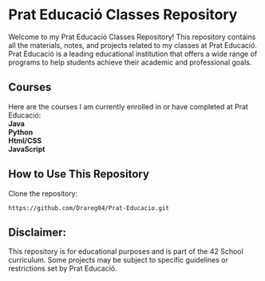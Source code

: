 # Prat Educació Classes Repository
Welcome to my Prat Educació Classes Repository! This repository contains all the materials, notes, and projects related to my classes at Prat Educació. Prat Educació is a leading educational institution that offers a wide range of programs to help students achieve their academic and professional goals.
## Courses
Here are the courses I am currently enrolled in or have completed at Prat Educació:    
**Java**  
**Python**    
**Html/CSS**    
**JavaScript** 
## How to Use This Repository
Clone the repository:

    https://github.com/Drareg04/Prat-Educacio.git

## Disclaimer:
This repository is for educational purposes and is part of the 42 School curriculum. Some projects may be subject to specific guidelines or restrictions set by Prat Educació.

